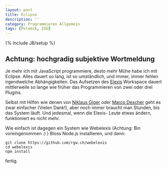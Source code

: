 ```yaml
---
layout: post
title: Eclipse
description: ''
category: Programmieren Allgemein
tags: [Polemik, IDE]
---
```


{% include JB/setup %}

##  Achtung: hochgradig subjektive Wortmeldung

Je mehr ich mit JavaScript programmiere, desto mehr Mühe habe ich mit Eclipse. Alles dauert so lang, ist so umständlich, und immer, immer fehlen irgendwelche Abhängigkeiten. Das Aufsetzen des [Elexis](http://github.com/elexis) Workspace dauert mittlerweile so lange wie früher das Programmieren von zwei oder drei Plugins.

Selbst mit Hilfen wie denen von [Niklaus Giger](https://github.com/ngiger/elexis-vagrant) oder [Marco Descher](https://github.com/elexis/elexis-3-core/tree/master/ch.elexis.sdk) geht es zwar einfacher (Vielen Dank!), aber noch immer braucht man Stunden, bis das System läuft. Und jedesmal, wenn die Elexis- Leute etwas ändern, funktioniert es nicht mehr.

Wie einfach ist dagegen ein System wie Webelexis (Achtung: Bin voreingenommen :) ) Bloss Node.js installieren, und dann:

    git clone https://github.com/rgw.ch/webelexis
    cd webelexis
    npm install

fertig.

